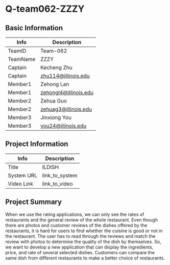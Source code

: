 # Q-team062-ZZZY

## Basic Information

|   Info      |        Description     |
| ----------- | ---------------------- |
| TeamID      |        Team-062        |
| TeamName    |           ZZZY         |
| Captain     |       Kecheng Zhu      |
| Captain     |   zhu114@illinois.edu  |
| Member1     |      Zehong Lan        |
| Member1     | zehongl4@illinois.edu  |
| Member2     |       Zehua Guo        |
| Member2     | zehuag3@illinois.edu   |
| Member3     |         Jinxiong You   |
| Member3     | you24@illinois.edu     |

## Project Information

|   Info      |        Description     |
| ----------- | ---------------------- |
|  Title      |       ILDISH     |
| System URL  |      link_to_system    |
| Video Link  |      link_to_video     |

## Project Summary
When we use the rating applications, we can only see the rates of restaurants and the general review of the whole restaurant. Even though there are photos and customer reviews of the dishes offered by the restaurants, it is hard for users to find whether the cuisine is good or not in the restaurant. The user has to read through the reviews and match the review with photos to determine the quality of the dish by themselves. So, we want to develop a new application that can display the ingredients, price, and rate of several selected dishes. Customers can compare the same dish from different restaurants to make a better choice of restaurants. 
